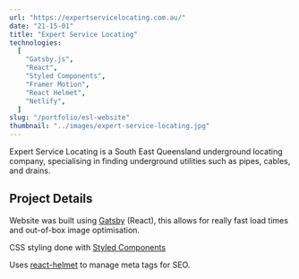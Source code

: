 ```yaml
---
url: "https://expertservicelocating.com.au/"
date: "21-15-01"
title: "Expert Service Locating"
technologies:
  [
    "Gatsby.js",
    "React",
    "Styled Components",
    "Framer Motion",
    "React Helmet",
    "Netlify",
  ]
slug: "/portfolio/esl-website"
thumbnail: "../images/expert-service-locating.jpg"
---
```


Expert Service Locating is a South East Queensland underground locating company, specialising in finding underground utilities such as pipes, cables, and drains.

## Project Details

Website was built using [Gatsby](https://www.gatsbyjs.com) (React), this allows for really fast load times and out-of-box image optimisation.

CSS styling done with [Styled Components](https://styled-components.com)

Uses [react-helmet](https://github.com/nfl/react-helmet) to manage meta tags for SEO.
